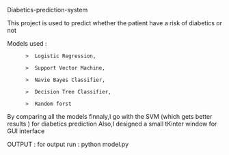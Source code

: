  Diabetics-prediction-system
 
 This project is used to predict whether the patient have a risk of diabetics or not 
 
 Models used :
 
          >  Logistic Regression,
            
          >  Support Vector Machine,
            
          >  Navie Bayes Classifier,
            
          >  Decision Tree Classifier,
            
          >  Random forst
            
By comparing all the models finnaly,I go with the SVM (which gets better results ) for diabetics prediction
Also,I designed a small tKinter window for GUI interface

OUTPUT : for output run : python model.py


 
